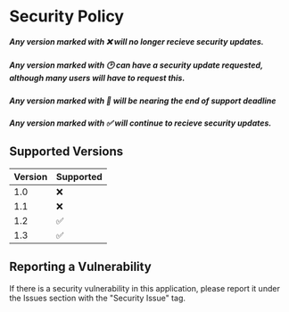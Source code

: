 # Security Policy
##### Any version marked with :x: will no longer recieve security updates.
##### Any version marked with :clock2: can have a security update requested, although many users will have to request this.
##### Any version marked with :red_circle: will be nearing the end of support deadline
##### Any version marked with :white_check_mark: will continue to recieve security updates.


## Supported Versions


| Version | Supported          |
| ------- | ------------------ |
| 1.0     | :x: |
| 1.1     | :x: |
| 1.2     | :white_check_mark: |
| 1.3     | :white_check_mark: |


## Reporting a Vulnerability

If there is a security vulnerability in this application, please report it under the Issues section with the "Security Issue" tag.
